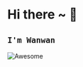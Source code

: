 # Hi there ~ 👋

## `I'm Wanwan`

![Awesome](https://i.pinimg.com/564x/6c/37/dd/6c37dd52f8312a564e5e28fbaa62f7ff.jpg)
